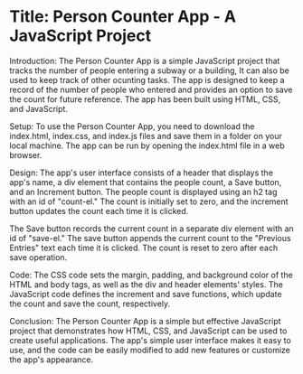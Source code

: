 # Title: Person Counter App - A JavaScript Project

Introduction:
The Person Counter App is a simple JavaScript project that tracks the number of people entering a subway or a building, It can also be used to keep track of other ocunting tasks. The app is designed to keep a record of the number of people who entered and provides an option to save the count for future reference. The app has been built using HTML, CSS, and JavaScript.

Setup:
To use the Person Counter App, you need to download the index.html, index.css, and index.js files and save them in a folder on your local machine. The app can be run by opening the index.html file in a web browser.

Design:
The app's user interface consists of a header that displays the app's name, a div element that contains the people count, a Save button, and an Increment button. The people count is displayed using an h2 tag with an id of "count-el." The count is initially set to zero, and the increment button updates the count each time it is clicked.

The Save button records the current count in a separate div element with an id of "save-el." The save button appends the current count to the "Previous Entries" text each time it is clicked. The count is reset to zero after each save operation.

Code:
The CSS code sets the margin, padding, and background color of the HTML and body tags, as well as the div and header elements' styles. The JavaScript code defines the increment and save functions, which update the count and save the count, respectively.

Conclusion:
The Person Counter App is a simple but effective JavaScript project that demonstrates how HTML, CSS, and JavaScript can be used to create useful applications. The app's simple user interface makes it easy to use, and the code can be easily modified to add new features or customize the app's appearance.

